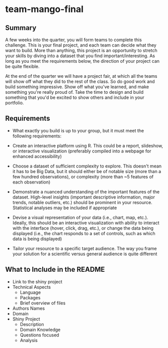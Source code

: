 # team-mango-final

## Summary

A few weeks into the quarter, you will form teams to complete this challenge.  This is your final project, and each team can decide what they want to build.  More than anything, this project is an opportunity to stretch your skills by diving into a dataset that you find important/interesting.  As long as you meet the requirements below, the direction of your project can be quite flexible.

At the end of the quarter we will have a project fair, at which all the teams will show off what they did to the rest of the class. So do good work and build something impressive. Show off what you've learned, and make something you're really proud of. Take the time to design and build something that you'd be excited to show others and include in your portfolio.

## Requirements

* What exactly you build is up to your group, but it must meet the following requirements:

* Create an interactive platform using R.  This could be a report, slideshow, or interactive visualization (preferably compiled into a webpage for enhanced accessibility)

* Choose a dataset of sufficient complexity to explore.  This doesn't mean it has to be Big Data, but it should either be of notable size (more than a few hundred observations), or complexity (more than ~5 features of each observation)

* Demonstrate a nuanced understanding of the important features of the dataset.  High-level insights (important descriptive information, major trends, notable outliers, etc.) should be prominent in your resource.  Statistical analyses may be included if appropriate

* Devise a visual representation of your data (i.e., chart, map, etc.).  Ideally, this should be an interactive visualization with ability to interact with the interface (hover, click, drag, etc.), or change the data being displayed (i.e., the chart responds to a set of controls, such as which data is being displayed)

* Tailor your resource to a specific target audience.  The way you frame your solution for a scientific versus general audience is quite different

## What to Include in the README
* Link to the shiny project
* Technical Aspects 
  * Language
  * Packages
  * Brief overview of files
* Authors Names
* Domain
* Shiny Project
  * Description
  * Domain Knowledge
  * Questions focused
  * Analysis